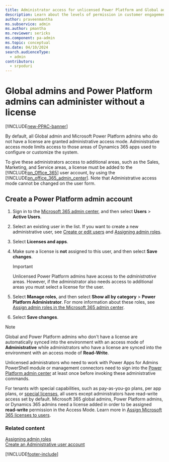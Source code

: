 ```yaml
---
title: Administrator access for unlicensed Power Platform and Global admins
description: Learn about the levels of permission in customer engagement apps available for global admins and Microsoft Power Platform admins who don't have a license.
author: praveenmantha 
ms.subservice: admin
ms.author: pmantha
ms.reviewer: sericks
ms.component: pa-admin
ms.topic: conceptual
ms.date: 04/10/2024
search.audienceType: 
  - admin
contributors:
  - srpoduri 
---
```

# Global admins and Power Platform admins can administer without a license

[!INCLUDE[new-PPAC-banner](~/includes/new-PPAC-banner.md)]

By default, all Global admin and Microsoft Power Platform admins who do not have a license are granted administrative access mode. Administrative access mode limits access to those areas of Dynamics 365 apps used to configure or customize the system.  
  
To give these administrators access to additional areas, such as the Sales, Marketing, and Service areas, a license must be added to the [!INCLUDE[pn_Office_365](../includes/pn-office-365.md)] user account, by using the [!INCLUDE[pn_office_365_admin_center](../includes/pn-office-365-admin-center.md)]. Note that Administrative access mode cannot be changed on the user form.  
  
## Create a Power Platform admin account  
  
1. Sign in to the [Microsoft 365 admin center](https://admin.microsoft.com), and then select **Users** > **Active Users**.  
  
2. Select an existing user in the list. If you want to create a new administrative user, see [Create or edit users](https://support.office.com/article/Create-or-edit-users-435ccec3-09dd-4587-9ebd-2f3cad6bc2bc) and [Assigning admin roles](https://support.office.com/article/Assign-admin-roles-in-Office-365-eac4d046-1afd-4f1a-85fc-8219c79e1504).  
  
3. Select **Licenses and apps**.  
  
4. Make sure a license is **not** assigned to this user, and then select **Save changes**.  
  
   > [!IMPORTANT]
   > Unlicensed Power Platform admins have access to the *administrative* areas. However, if the administrator also needs access to additional areas you must select a license for the user.  
  
5. Select **Manage roles**, and then select **Show all by category** > **Power Platform Administrator**. For more information about these roles, see [Assign admin roles in the Microsoft 365 admin center](/microsoft-365/admin/add-users/assign-admin-roles).  

6. Select  **Save changes**.  
  
> [!NOTE]
> Global and Power Platform admins who don't have a license are automatically synced into the environment with an access mode of **Administrative** while administrators who have a license are synced into the environment with an access mode of **Read-Write**.
> 
> Unlicensed administrators who need to work with Power Apps for Admins PowerShell module or management connectors need to sign into the [Power Platform admin center](https://admin.powerplatform.microsoft.com/) at least once before invoking these administrative commands.
> 
> For tenants with special capabilities, such as pay-as-you-go plans, per app plans, or [special licenses](pricing-billing-skus.md#tenant-level-special-licenses), all users except administrators have read-write access set by default. Microsoft 365 global admins, Power Platform admins, or Dynamics 365 admins need a license added in order to be assigned **read-write** permission in the Access Mode. Learn more in [Assign Microsoft 365 licenses to users](/microsoft-365/admin/manage/assign-licenses-to-users). 

### Related content

[Assigning admin roles](https://support.office.com/article/Assign-admin-roles-in-Office-365-eac4d046-1afd-4f1a-85fc-8219c79e1504) <br />
[Create an Administrative user account](create-users.md#create-an-administrative-user-account)

[!INCLUDE[footer-include](../includes/footer-banner.md)]

